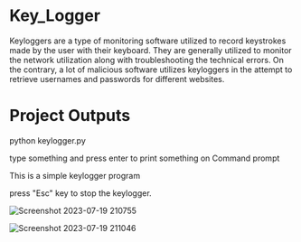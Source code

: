 # Key_Logger
Keyloggers are a type of monitoring software utilized to record keystrokes made by the user with their keyboard. They are generally utilized to monitor the network utilization along with troubleshooting the technical errors. On the contrary, a lot of malicious software utilizes keyloggers in the attempt to retrieve usernames and passwords for different websites.

# Project Outputs

python keylogger.py

type something and press enter to print something on Command prompt

This is a simple keylogger program

press "Esc" key to stop the keylogger.

![Screenshot 2023-07-19 210755](https://github.com/Jassu2332/Key_Logger_Using_Python/assets/134630829/161bc97a-8a6a-435d-ad4e-94c7dc994cb7)



![Screenshot 2023-07-19 211046](https://github.com/Jassu2332/Key_Logger_Using_Python/assets/134630829/ad5c0a7b-4f8b-4e1e-a2a9-60c4297b0648)


